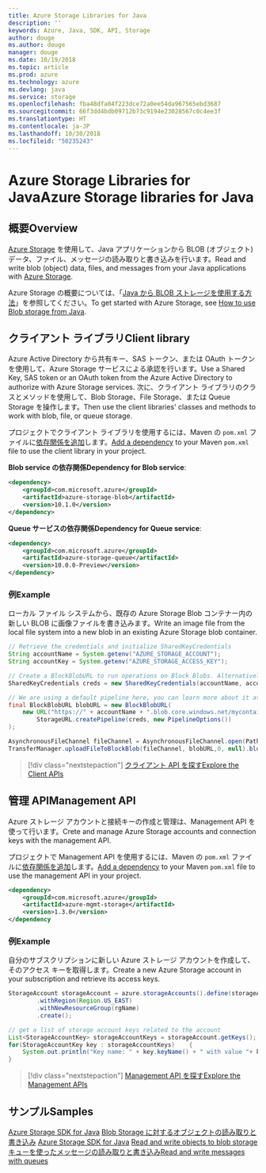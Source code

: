 ```yaml
---
title: Azure Storage Libraries for Java
description: ''
keywords: Azure, Java, SDK, API, Storage
author: douge
ms.author: douge
manager: douge
ms.date: 10/19/2018
ms.topic: article
ms.prod: azure
ms.technology: azure
ms.devlang: java
ms.service: storage
ms.openlocfilehash: fba48dfa04f223dce72a0ee54da967565ebd3687
ms.sourcegitcommit: 66f3dd4bdb09712b73c9194e23028567c0c4ee3f
ms.translationtype: HT
ms.contentlocale: ja-JP
ms.lasthandoff: 10/30/2018
ms.locfileid: "50235243"
---
```

# <a name="azure-storage-libraries-for-java"></a><span data-ttu-id="7713a-103">Azure Storage Libraries for Java</span><span class="sxs-lookup"><span data-stu-id="7713a-103">Azure Storage libraries for Java</span></span>

## <a name="overview"></a><span data-ttu-id="7713a-104">概要</span><span class="sxs-lookup"><span data-stu-id="7713a-104">Overview</span></span>

<span data-ttu-id="7713a-105">[Azure Storage](/azure/storage/storage-introduction) を使用して、Java アプリケーションから BLOB (オブジェクト) データ、ファイル、メッセージの読み取りと書き込みを行います。</span><span class="sxs-lookup"><span data-stu-id="7713a-105">Read and write blob (object) data, files, and messages from your Java applications with [Azure Storage](/azure/storage/storage-introduction).</span></span>

<span data-ttu-id="7713a-106">Azure Storage の概要については、「[Java から BLOB ストレージを使用する方法](/azure/storage/blobs/storage-quickstart-blobs-java-v10)」を参照してください。</span><span class="sxs-lookup"><span data-stu-id="7713a-106">To get started with Azure Storage, see [How to use Blob storage from Java](/azure/storage/blobs/storage-quickstart-blobs-java-v10).</span></span>

## <a name="client-library"></a><span data-ttu-id="7713a-107">クライアント ライブラリ</span><span class="sxs-lookup"><span data-stu-id="7713a-107">Client library</span></span>

<span data-ttu-id="7713a-108">Azure Active Directory から共有キー、SAS トークン、または OAuth トークンを使用して、Azure Storage サービスによる承認を行います。</span><span class="sxs-lookup"><span data-stu-id="7713a-108">Use a Shared Key, SAS token or an OAuth token from the Azure Active Directory to authorize with Azure Storage services.</span></span> <span data-ttu-id="7713a-109">次に、クライアント ライブラリのクラスとメソッドを使用して、Blob Storage、File Storage、または Queue Storage を操作します。</span><span class="sxs-lookup"><span data-stu-id="7713a-109">Then use the client libraries' classes and methods to work with blob, file, or queue storage.</span></span> 

<span data-ttu-id="7713a-110">プロジェクトでクライアント ライブラリを使用するには、Maven の `pom.xml` ファイルに[依存関係を追加](https://maven.apache.org/guides/getting-started/index.html#How_do_I_use_external_dependencies)します。</span><span class="sxs-lookup"><span data-stu-id="7713a-110">[Add a dependency](https://maven.apache.org/guides/getting-started/index.html#How_do_I_use_external_dependencies) to your Maven `pom.xml` file to use the client library in your project.</span></span>   

<span data-ttu-id="7713a-111">**Blob service の依存関係**</span><span class="sxs-lookup"><span data-stu-id="7713a-111">**Dependency for Blob service**:</span></span>
```XML
<dependency>
    <groupId>com.microsoft.azure</groupId>
    <artifactId>azure-storage-blob</artifactId>
    <version>10.1.0</version>
</dependency>
```

<span data-ttu-id="7713a-112">**Queue サービスの依存関係**</span><span class="sxs-lookup"><span data-stu-id="7713a-112">**Dependency for Queue service**:</span></span>
```XML
<dependency>
    <groupId>com.microsoft.azure</groupId>
    <artifactId>azure-storage-queue</artifactId>
    <version>10.0.0-Preview</version>
</dependency>
```


### <a name="example"></a><span data-ttu-id="7713a-113">例</span><span class="sxs-lookup"><span data-stu-id="7713a-113">Example</span></span>

<span data-ttu-id="7713a-114">ローカル ファイル システムから、既存の Azure Storage Blob コンテナー内の新しい BLOB に画像ファイルを書き込みます。</span><span class="sxs-lookup"><span data-stu-id="7713a-114">Write an image file from the local file system into a new blob in an existing Azure Storage blob container.</span></span>


```java
// Retrieve the credentials and initialize SharedKeyCredentials
String accountName = System.getenv("AZURE_STORAGE_ACCOUNT");
String accountKey = System.getenv("AZURE_STORAGE_ACCESS_KEY");

// Create a BlockBlobURL to run operations on Block Blobs. Alternatively create a ServiceURL, or ContainerURL for operations on Blob service, and Blob containers
SharedKeyCredentials creds = new SharedKeyCredentials(accountName, accountKey);

// We are using a default pipeline here, you can learn more about it at https://github.com/Azure/azure-storage-java/wiki/Azure-Storage-Java-V10-Overview
final BlockBlobURL blobURL = new BlockBlobURL(
    new URL("https://" + accountName + ".blob.core.windows.net/mycontainer/myimage.jpg"), 
        StorageURL.createPipeline(creds, new PipelineOptions())
);

AsynchronousFileChannel fileChannel = AsynchronousFileChannel.open(Paths.get("myimage.jpg"));
TransferManager.uploadFileToBlockBlob(fileChannel, blobURL,0, null).blockingGet();
```

> [!div class="nextstepaction"]
> [<span data-ttu-id="7713a-115">クライアント API を探す</span><span class="sxs-lookup"><span data-stu-id="7713a-115">Explore the Client APIs</span></span>](/java/api/overview/azure/storage/client)

## <a name="management-api"></a><span data-ttu-id="7713a-116">管理 API</span><span class="sxs-lookup"><span data-stu-id="7713a-116">Management API</span></span>

<span data-ttu-id="7713a-117">Azure ストレージ アカウントと接続キーの作成と管理は、Management API を使って行います。</span><span class="sxs-lookup"><span data-stu-id="7713a-117">Crete and manage Azure Storage accounts and connection keys with the management API.</span></span>

<span data-ttu-id="7713a-118">プロジェクトで Management API を使用するには、Maven の `pom.xml` ファイルに[依存関係を追加](https://maven.apache.org/guides/getting-started/index.html#How_do_I_use_external_dependencies)します。</span><span class="sxs-lookup"><span data-stu-id="7713a-118">[Add a dependency](https://maven.apache.org/guides/getting-started/index.html#How_do_I_use_external_dependencies) to your Maven `pom.xml` file to use the management API in your project.</span></span>  

```XML
<dependency>
    <groupId>com.microsoft.azure</groupId>
    <artifactId>azure-mgmt-storage</artifactId>
    <version>1.3.0</version>
</dependency
```   

### <a name="example"></a><span data-ttu-id="7713a-119">例</span><span class="sxs-lookup"><span data-stu-id="7713a-119">Example</span></span>

<span data-ttu-id="7713a-120">自分のサブスクリプションに新しい Azure ストレージ アカウントを作成して、そのアクセス キーを取得します。</span><span class="sxs-lookup"><span data-stu-id="7713a-120">Create a new Azure Storage account in your subscription and retrieve its access keys.</span></span>

```java
StorageAccount storageAccount = azure.storageAccounts().define(storageAccountName)
        .withRegion(Region.US_EAST)
        .withNewResourceGroup(rgName)
        .create();

// get a list of storage account keys related to the account
List<StorageAccountKey> storageAccountKeys = storageAccount.getKeys();
for(StorageAccountKey key : storageAccountKeys)    {
    System.out.println("Key name: " + key.keyName() + " with value "+ key.value());
}
```

> [!div class="nextstepaction"]
> [<span data-ttu-id="7713a-121">Management API を探す</span><span class="sxs-lookup"><span data-stu-id="7713a-121">Explore the Management APIs</span></span>](/java/api/overview/azure/storage/management)


## <a name="samples"></a><span data-ttu-id="7713a-122">サンプル</span><span class="sxs-lookup"><span data-stu-id="7713a-122">Samples</span></span>

<span data-ttu-id="7713a-123">[Azure Storage SDK for Java](https://github.com/azure/azure-storage-java)
[Blob Storage に対するオブジェクトの読み取りと書き込み](https://github.com/Azure-Samples/storage-blobs-java-v10-quickstart) </span><span class="sxs-lookup"><span data-stu-id="7713a-123">[Azure Storage SDK for Java](https://github.com/azure/azure-storage-java)
[Read and write objects to blob storage](https://github.com/Azure-Samples/storage-blobs-java-v10-quickstart) </span></span>  
[<span data-ttu-id="7713a-124">キューを使ったメッセージの読み取りと書き込み</span><span class="sxs-lookup"><span data-stu-id="7713a-124">Read and write messages with queues</span></span>](https://github.com/Azure-Samples/storage-queue-java-getting-started)   
